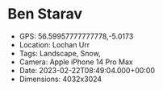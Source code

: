 # Ben Starav

- GPS: 56.59957777777778,-5.0173
- Location: Lochan Urr
- Tags: Landscape, Snow,
- Camera: Apple iPhone 14 Pro Max
- Date: 2023-02-22T08:49:04.000+00:00
- Dimensions: 4032x3024
